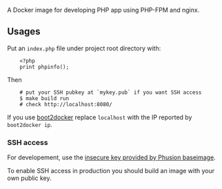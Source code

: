 
A Docker image for developing PHP app using PHP-FPM and nginx.

Usages
------

Put an `index.php` file under project root directory with:

        <?php
        print phpinfo();

Then

        # put your SSH pubkey at `mykey.pub` if you want SSH access
        $ make build run
        # check http://localhost:8080/

If you use [boot2docker](http://boot2docker.io/) replace `localhost` with the IP reported by `boot2docker ip`.

### SSH access

For developement, use the [insecure key provided by Phusion baseimage](https://github.com/phusion/baseimage-docker#login_ssh).

To enable SSH access in production you should build an image with your own public key.
